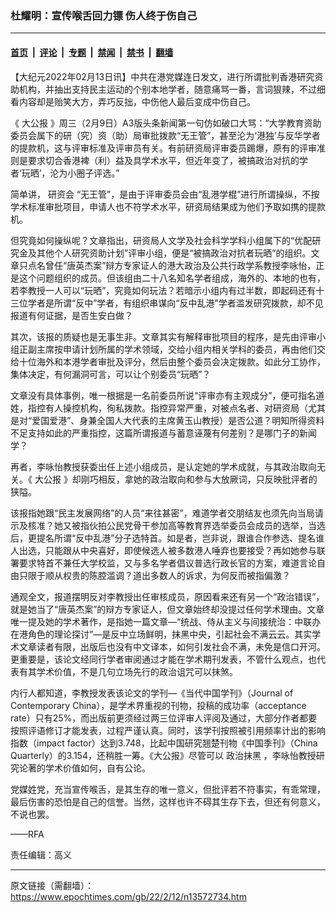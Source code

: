 ### 杜耀明：宣传喉舌回力镖 伤人终于伤自己

---

#### [首页](../../../..?n13572734) &nbsp;|&nbsp; [评论](../../../../../epoch-comment?n13572734) &nbsp;|&nbsp; [专题](../../../../../epoch-special?n13572734) &nbsp;|&nbsp; [禁闻](../../../../../epoch-news?n13572734) &nbsp;|&nbsp; [禁书](../../../../../books?n13572734) &nbsp;|&nbsp; [翻墙](https://github.com/gfw-breaker/nogfw/blob/master/README.md?n13572734)


<div class="post_content" id="artbody" itemprop="articleBody">
 <!-- article content begin -->
 <p>
  【大纪元2022年02月13日讯】中共在港党媒连日发文，进行所谓批判香港研究资助机构，并抽出支持民主运动的个别本地学者，随意痛骂一番，言词狠辣，不过细看内容却是贻笑大方，弄巧反拙，中伤他人最后变成中伤自己。
 </p>
 <p>
  《
  <ok href="https://www.epochtimes.com/gb/tag/%E5%A4%A7%E5%85%AC%E6%8A%A5.html">
   大公报
  </ok>
  》周三（2月9日）A3版头条新闻第一句仿如破口大骂：“大学教育资助委员会属下的研（究）资（助）局审批拨款“无王管”，甚至沦为‘港独’与反华学者的提款机，这与评审标准及评审员有关。有前研资局评审委员踢爆，原有的评审准则是要求切合香港裨（利）益及具学术水平，但近年变了，被搞政治对抗的学者‘玩晒’，沦为小圈子评选。”
 </p>
 <p>
  简单讲，
  <ok href="https://www.epochtimes.com/gb/tag/%E7%A0%94%E8%B5%84%E4%BC%9A.html">
   研资会
  </ok>
  “无王管”，是由于评审委员会由“乱港学棍”进行所谓操纵，不按学术标准审批项目，申请人也不符学术水平，研资局结果成为他们予取如携的提款机。
 </p>
 <p>
  但究竟如何操纵呢？文章指出，研资局人文学及社会科学学科小组属下的“优配研究金及其他个人研究资助计划”评审小组，便是“被搞政治对抗者玩晒”的组织。文章只点名曾任“唐英杰案”辩方专家证人的港大政治及公共行政学系教授李咏怡，正是这个问题组织的成员。但该组由二十八名知名学者组成，海外的、本地的也有，若李教授一人可以“玩晒”，究竟如何玩法？若暗示小组内有过半数，即起码还有十三位学者是所谓“反中”学者，有组织串谋向“反中乱港”学者滥发研究拨款，却不见报道有何证据，是否生安白做？
 </p>
 <p>
  其次，该报的质疑也是无事生非。文章其实有解释审批项目的程序，是先由评审小组正副主席按申请计划所属的学术领域，交给小组内相关学科的委员，再由他们交给十位海外和本港学者审批及评分，然后由整个委员会决定拨款。如此分工协作，集体决定，有何漏洞可言，可以让个别委员“玩晒”？
 </p>
 <p>
  文章没有具体事例，唯一根据是一名前委员所说“评审亦有主观成分”，便可指名道姓，指控有人操控机构，徇私拨款。指控异常严重，对被点名者、对研资局（尤其是对“爱国爱港”、身兼全国人大代表的主席黄玉山教授）是否公道？明知所得资料不足支持如此的严重指控，这篇所谓报道与蓄意诬蔑有何差别？是哪门子的新闻学？
 </p>
 <p>
  再者，李咏怡教授获委出任上述小组成员，是认定她的学术成就，与其政治取向无关。《
  <ok href="https://www.epochtimes.com/gb/tag/%E5%A4%A7%E5%85%AC%E6%8A%A5.html">
   大公报
  </ok>
  》却刚巧相反，拿她的政治取向和参与大放厥词，只反映批评者的狭隘。
 </p>
 <p>
  该报指她跟“民主发展网络”的人员“来往甚密”，难道学者交朋结友也须先向当局请示及核准？她又被指伙拍公民党骨干参加高等教育界选举委员会成员的选举，当选后，更提名所谓“反中乱港”分子选特首。如是者，岂非说，跟谁合作参选、提名谁人出选，只能跟从中央喜好，即使候选人被多数港人唾弃也要接受？再如她参与联署要求特首不兼任大学校监，又与多名学者倡议普选行政长官的方案，难道言论自由只限于顺从权贵的陈腔滥调？道出多数人的诉求，为何反而被指偏激？
 </p>
 <p>
  通观全文，报道摆明反对李教授出任审核成员，原因看来还有另一个“政治错误”，就是她当了“唐英杰案”的辩方专家证人，但文章始终却没提过任何学术理由。文章唯一提及她的学术著作，是指她一篇文章—“统战、侍从主义与间接统治：中联办在港角色的理论探讨”—是反中立场鲜明，抹黑中央，引起社会不满云云。其实学术文章读者有限，出版后也没有中文译本，如何引发社会不满，未免是信口开河。更重要是，该论文经同行学者审阅通过才能在学术期刊发表，不管什么观点，也代表有其学术价值，不是几句立场先行的政治诅咒可以抹煞。
 </p>
 <p>
  内行人都知道，李教授发表该论文的学刊—《当代中国学刊》（Journal of Contemporary China），是学术界重视的刊物，投稿的成功率（acceptance rate）只有25%，而出版前更须经过两三位评审人评阅及通过，大部分作者都要按照评语修订才能发表，过程严谨认真。同时，该学刊按照被引用频率计出的影响指数（impact factor）达到3.748，比起中国研究翘楚刊物《中国季刊》（China Quarterly）的3.154，还稍胜一筹。《大公报》尽管可以
  <ok href="https://www.epochtimes.com/gb/tag/%E6%94%BF%E6%B2%BB%E6%8A%B9%E9%BB%91.html">
   政治抹黑
  </ok>
  ，李咏怡教授研究论著的学术价值如何，自有公论。
 </p>
 <p>
  党媒姓党，充当宣传喉舌，是其生存的唯一意义，但批评若不符事实，有乖常理，最后伤害的恐怕是自己的信誉。当然，这样也许不碍其生存下去，但还有何意义，不说也罢。
 </p>
 <p>
  ——RFA
 </p>
 <p>
  责任编辑：高义
 </p>
 <!-- article content end -->
 <div id="below_article_ad">
 </div>
</div>


---

原文链接（需翻墙）：https://www.epochtimes.com/gb/22/2/12/n13572734.htm